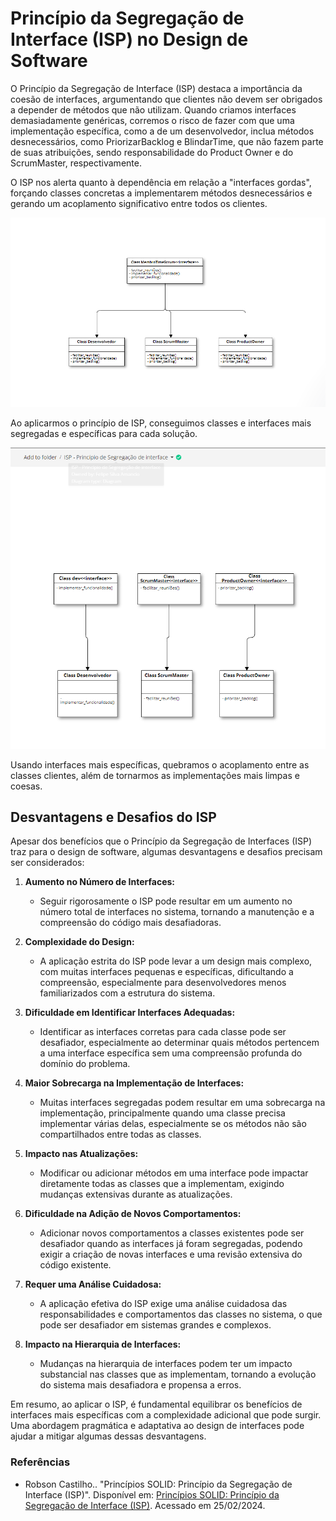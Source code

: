 # Princípio da Segregação de Interface (ISP) no Design de Software

O Princípio da Segregação de Interface (ISP) destaca a importância da coesão de interfaces, argumentando que clientes não devem ser obrigados a depender de métodos que não utilizam. Quando criamos interfaces demasiadamente genéricas, corremos o risco de fazer com que uma implementação específica, como a de um desenvolvedor, inclua métodos desnecessários, como PriorizarBacklog e BlindarTime, que não fazem parte de suas atribuições, sendo responsabilidade do Product Owner e do ScrumMaster, respectivamente.

O ISP nos alerta quanto à dependência em relação a "interfaces gordas", forçando classes concretas a implementarem métodos desnecessários e gerando um acoplamento significativo entre todos os clientes.

![Diagrama ISP 2](ISP_principio_de_segregacao_de_interface_2.png)

Ao aplicarmos o princípio de ISP, conseguimos classes e interfaces mais segregadas e específicas para cada solução.

![Diagrama ISP 1](ISP_principio_de_segregacao_de_interface_1.png)

Usando interfaces mais específicas, quebramos o acoplamento entre as classes clientes, além de tornarmos as implementações mais limpas e coesas.

## Desvantagens e Desafios do ISP

Apesar dos benefícios que o Princípio da Segregação de Interfaces (ISP) traz para o design de software, algumas desvantagens e desafios precisam ser considerados:

1. **Aumento no Número de Interfaces:**
   - Seguir rigorosamente o ISP pode resultar em um aumento no número total de interfaces no sistema, tornando a manutenção e a compreensão do código mais desafiadoras.

2. **Complexidade do Design:**
   - A aplicação estrita do ISP pode levar a um design mais complexo, com muitas interfaces pequenas e específicas, dificultando a compreensão, especialmente para desenvolvedores menos familiarizados com a estrutura do sistema.

3. **Dificuldade em Identificar Interfaces Adequadas:**
   - Identificar as interfaces corretas para cada classe pode ser desafiador, especialmente ao determinar quais métodos pertencem a uma interface específica sem uma compreensão profunda do domínio do problema.

4. **Maior Sobrecarga na Implementação de Interfaces:**
   - Muitas interfaces segregadas podem resultar em uma sobrecarga na implementação, principalmente quando uma classe precisa implementar várias delas, especialmente se os métodos não são compartilhados entre todas as classes.

5. **Impacto nas Atualizações:**
   - Modificar ou adicionar métodos em uma interface pode impactar diretamente todas as classes que a implementam, exigindo mudanças extensivas durante as atualizações.

6. **Dificuldade na Adição de Novos Comportamentos:**
   - Adicionar novos comportamentos a classes existentes pode ser desafiador quando as interfaces já foram segregadas, podendo exigir a criação de novas interfaces e uma revisão extensiva do código existente.

7. **Requer uma Análise Cuidadosa:**
   - A aplicação efetiva do ISP exige uma análise cuidadosa das responsabilidades e comportamentos das classes no sistema, o que pode ser desafiador em sistemas grandes e complexos.

8. **Impacto na Hierarquia de Interfaces:**
   - Mudanças na hierarquia de interfaces podem ter um impacto substancial nas classes que as implementam, tornando a evolução do sistema mais desafiadora e propensa a erros.

Em resumo, ao aplicar o ISP, é fundamental equilibrar os benefícios de interfaces mais específicas com a complexidade adicional que pode surgir. Uma abordagem pragmática e adaptativa ao design de interfaces pode ajudar a mitigar algumas dessas desvantagens.

### Referências
- Robson Castilho.. "Princípios SOLID: Princípio da Segregação de Interface (ISP)". Disponível em: [Princípios SOLID: Princípio da Segregação de Interface (ISP)](https://robsoncastilho.com.br/2013/04/14/principios-solid-principio-da-segregacao-de-interface-isp/). Acessado em 25/02/2024.